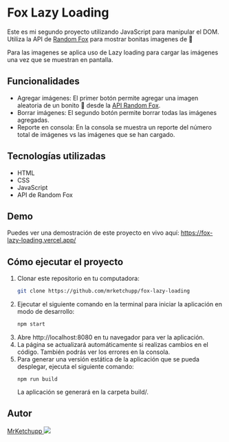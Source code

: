 # Fox Lazy Loading

Este es mi segundo proyecto utilizando JavaScript para manipular el DOM. Utiliza la API de [Random Fox](https://randomfox.ca/floof) para mostrar bonitas imagenes de 🦊

Para las imagenes se aplica uso de Lazy loading para cargar las imágenes una vez que se muestran en pantalla.

## Funcionalidades
- Agregar imágenes: El primer botón permite agregar una imagen aleatoria de un bonito 🦊 desde la [API Random Fox](https://randomfox.ca/floof).
- Borrar imágenes: El segundo botón permite borrar todas las imágenes agregadas.
- Reporte en consola: En la consola se muestra un reporte del número total de imágenes vs las imágenes que se han cargado.

## Tecnologías utilizadas
- HTML
- CSS
- JavaScript
- API de Random Fox

## Demo
Puedes ver una demostración de este proyecto en vivo aquí: https://fox-lazy-loading.vercel.app/

## Cómo ejecutar el proyecto
1. Clonar este repositorio en tu computadora:
    ```bash
    git clone https://github.com/mrketchupp/fox-lazy-loading
    ```
2. Ejecutar el siguiente comando en la terminal para iniciar la aplicación en modo de desarrollo:
   ```bash
   npm start
   ```
3. Abre http://localhost:8080 en tu navegador para ver la aplicación.
4. La página se actualizará automáticamente si realizas cambios en el código. También podrás ver los errores en la consola.
5. Para generar una versión estática de la aplicación que se pueda desplegar, ejecuta el siguiente comando:
    ```
    npm run build
    ```
    La aplicación se generará en la carpeta build/.
## Autor

<a href="https://twitter.com/Ketchupp_k">MrKetchupp <img src="https://img.icons8.com/color/24/000000/twitter--v2.png"/></a>